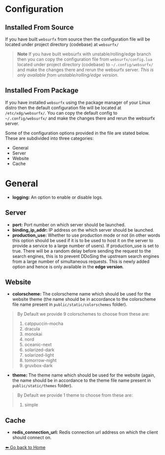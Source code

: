 # Configuration

## Installed From Source

If you have built `websurfx` from source then the configuration file will be located under project directory (codebase) at `websurfx/`

> **Note**
> If you have built websurfx with unstable/rolling/edge branch then you can copy the configuration file from `websurfx/config.lua` located under project directory (codebase) to `~/.config/websurfx/` and make the changes there and rerun the websurfx server. _This is only available from unstable/rolling/edge version_.

## Installed From Package

If you have installed `websurfx` using the package manager of your Linux distro then the default configuration file will be located at `/etc/xdg/websurfx/`. You can copy the default config to `~/.config/websurfx/` and make the changes there and rerun the websurfx server.

Some of the configuration options provided in the file are stated below. These are subdivided into three categories:

- General
- Server
- Website
- Cache

# General

- **logging:** An option to enable or disable logs.

## Server

- **port:** Port number on which server should be launched.
- **binding_ip_addr:** IP address on the which server should be launched.
- **production_use:** Whether to use production mode or not (in other words this option should be used if it is to be used to host it on the server to provide a service to a large number of users). If production_use is set to true. There will be a random delay before sending the request to the search engines, this is to prevent DDoSing the upstream search engines from a large number of simultaneous requests. This is newly added option and hence is only available in the **edge version**.

## Website

- **colorscheme:** The colorscheme name which should be used for the website theme (the name should be in accordance to the colorscheme file name present in `public/static/colorschemes` folder).

> By Default we provide 9 colorschemes to choose from these are:
>
> 1. catppuccin-mocha
> 2. dracula
> 3. monokai
> 4. nord
> 5. oceanic-next
> 6. solarized-dark
> 7. solarized-light
> 8. tomorrow-night
> 9. gruvbox-dark

- **theme:** The theme name which should be used for the website (again, the name should be in accordance to the theme file name present in `public/static/themes` folder).

> By Default we provide 1 theme to choose from these are:
>
> 1. simple

## Cache

- **redis_connection_url:** Redis connection url address on which the client should connect on.

[⬅️  Go back to Home](./README.md)
